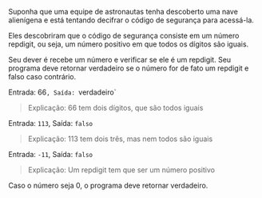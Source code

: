 <Text>Suponha que uma equipe de astronautas tenha descoberto uma nave alienígena e está tentando decifrar o código de segurança para acessá-la.</Text>

<Text>Eles descobriram que o código de segurança consiste em um número repdigit, ou seja, um número positivo em que todos os dígitos são iguais.</Text>

<Quote>Seu dever é recebe um número e verificar se ele é um repdigit. Seu programa deve retornar verdadeiro se o número for de fato um repdigit e falso caso contrário.</Quote>

<Quote title="Exemplo 3">Entrada: 66`, Saída: `verdadeiro`</Quote>

> Explicação: 66 tem dois dígitos, que são todos iguais

<Quote title="Exemplo 3">Entrada: `113`, Saída: `falso`</Quote>

> Explicação: 113 tem dois três, mas nem todos são iguais

<Quote title="Exemplo 3">Entrada: `-11`, Saída: `falso`</Quote>

> Explicação: Um repdigit tem que ser um número positivo

<Alert>Caso o número seja 0, o programa deve retornar verdadeiro.</Alert>
